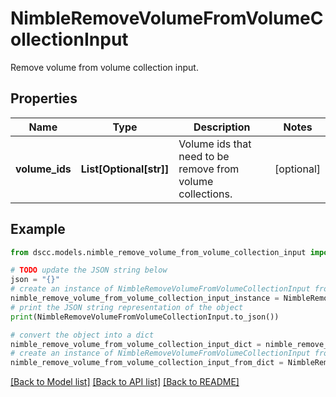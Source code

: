 # NimbleRemoveVolumeFromVolumeCollectionInput

Remove volume from volume collection input.

## Properties

Name | Type | Description | Notes
------------ | ------------- | ------------- | -------------
**volume_ids** | **List[Optional[str]]** | Volume ids that need to be remove from volume collections. | [optional] 

## Example

```python
from dscc.models.nimble_remove_volume_from_volume_collection_input import NimbleRemoveVolumeFromVolumeCollectionInput

# TODO update the JSON string below
json = "{}"
# create an instance of NimbleRemoveVolumeFromVolumeCollectionInput from a JSON string
nimble_remove_volume_from_volume_collection_input_instance = NimbleRemoveVolumeFromVolumeCollectionInput.from_json(json)
# print the JSON string representation of the object
print(NimbleRemoveVolumeFromVolumeCollectionInput.to_json())

# convert the object into a dict
nimble_remove_volume_from_volume_collection_input_dict = nimble_remove_volume_from_volume_collection_input_instance.to_dict()
# create an instance of NimbleRemoveVolumeFromVolumeCollectionInput from a dict
nimble_remove_volume_from_volume_collection_input_from_dict = NimbleRemoveVolumeFromVolumeCollectionInput.from_dict(nimble_remove_volume_from_volume_collection_input_dict)
```
[[Back to Model list]](../README.md#documentation-for-models) [[Back to API list]](../README.md#documentation-for-api-endpoints) [[Back to README]](../README.md)



